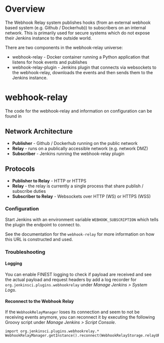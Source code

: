 # Overview

The Webhook Relay system publishes hooks (from an external webhook based system (e.g. Github / Dockerhub)) to subscribers on an internal network. This is primarily used for secure systems which do not expose their Jenkins instance to the outside world.

There are two components in the webhook-relay universe:

* webhook-relay - Docker container running a Python application that listens for hook events and publishes
* webhook-relay-plugin - Jenkins plugin that connects via websockets to the webhook-relay, downloads the events and then sends them to the Jenkins instance.

# webhook-relay

The code for the webhook-relay and information on configuration can be found in <other repo>

## Network Architecture

* **Publisher** - Github / Dockerhub running on the public network
* **Relay** - runs on a publically accessible network (e.g. network DMZ)
* **Subscriber** - Jenkins running the webhook-relay plugin

## Protocols

* **Publisher to Relay** - HTTP or HTTPS
* **Relay** - the relay is currently a single process that share publish / subscribe duties
* **Subscriber to Relay** - Websockets over HTTP (WS) or HTTPS (WSS)

### Configuration

Start Jenkins with an environment variable `WEBHOOK_SUBSCRIPTION` which tells the plugin the endpoint to connect to.

See the documentation for the `webhook-relay` for more information on how this URL is constructed and used.

### Troubleshooting

#### Logging

You can enable FINEST logging to check if payload are received and see the actual payload and request headers by add a log recorder for `org.jenkinsci.plugins.webhookrelay` under *Manage Jenkins > System Logs*. 

#### Reconnect to the Webhook Relay

If the `WebhookRelayManager` loses its connection and seem to not be receiving events anymore, you can reconnect it by executing the following Groovy script under *Manage Jenkins > Script Console*.

```
import org.jenkinsci.plugins.webhookrelay.*
WebhookRelayManager.getInstance().reconnect(WebhookRelayStorage.relayURI);
```